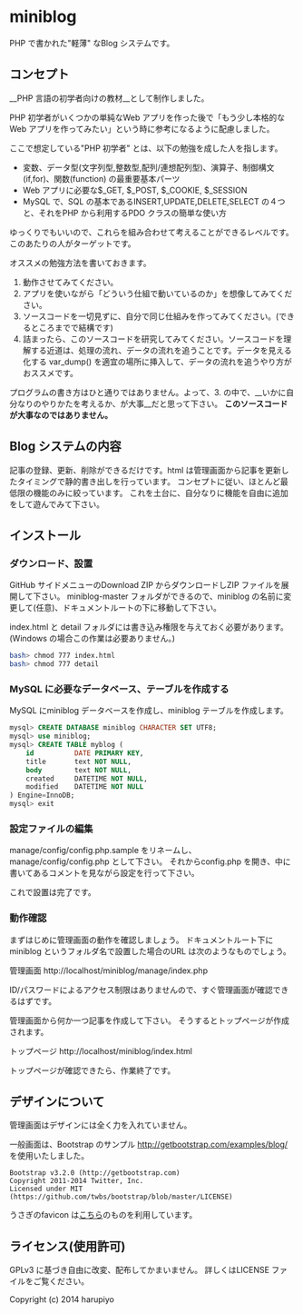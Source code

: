 miniblog
========

PHP で書かれた"軽薄" なBlog システムです。

コンセプト
----------

__PHP 言語の初学者向けの教材__として制作しました。

PHP 初学者がいくつかの単純なWeb アプリを作った後で「もう少し本格的なWeb アプリを作ってみたい」という時に参考になるように配慮しました。

ここで想定している"PHP 初学者" とは、以下の勉強を成した人を指します。
 * 変数、データ型(文字列型,整数型,配列/連想配列型)、演算子、制御構文(if,for)、関数(function) の最重要基本パーツ
 * Web アプリに必要な$_GET, $_POST, $_COOKIE, $_SESSION
 * MySQL で、SQL の基本であるINSERT,UPDATE,DELETE,SELECT の４つと、それをPHP から利用するPDO クラスの簡単な使い方

ゆっくりでもいいので、これらを組み合わせて考えることができるレベルです。
このあたりの人がターゲットです。

オススメの勉強方法を書いておきます。
 1. 動作させてみてください。
 2. アプリを使いながら「どういう仕組で動いているのか」を想像してみてください。
 3. ソースコードを一切見ずに、自分で同じ仕組みを作ってみてください。(できるところまでで結構です)
 4. 詰まったら、このソースコードを研究してみてください。ソースコードを理解する近道は、処理の流れ、データの流れを追うことです。データを見える化する var_dump() を適宜の場所に挿入して、データの流れを追うやり方がおススメです。

プログラムの書き方はひと通りではありません。よって、3. の中で、__いかに自分なりのやりかたを考えるか、が大事__だと思って下さい。
__このソースコードが大事なのではありません。__

Blog システムの内容
-------------------

記事の登録、更新、削除ができるだけです。html は管理画面から記事を更新したタイミングで静的書き出しを行っています。
コンセプトに従い、ほとんど最低限の機能のみに絞っています。
これを土台に、自分なりに機能を自由に追加をして遊んでみて下さい。

インストール
------------

### ダウンロード、設置 ###
GitHub サイドメニューのDownload ZIP からダウンロードしZIP ファイルを展開して下さい。
miniblog-master フォルダができるので、miniblog の名前に変更して(任意)、ドキュメントルートの下に移動して下さい。

index.html と detail フォルダには書き込み権限を与えておく必要があります。(Windows の場合この作業は必要ありません。)

```bash
bash> chmod 777 index.html
bash> chmod 777 detail
```

### MySQL に必要なデータベース、テーブルを作成する ###

MySQL にminiblog データベースを作成し、miniblog テーブルを作成します。

```sql
mysql> CREATE DATABASE miniblog CHARACTER SET UTF8;
mysql> use miniblog;
mysql> CREATE TABLE myblog (
	id			DATE PRIMARY KEY,
	title		text NOT NULL,
	body		text NOT NULL,
	created		DATETIME NOT NULL,
	modified	DATETIME NOT NULL
) Engine=InnoDB;
mysql> exit
```

### 設定ファイルの編集 ###
manage/config/config.php.sample をリネームし、manage/config/config.php として下さい。
それからconfig.php を開き、中に書いてあるコメントを見ながら設定を行って下さい。

これで設置は完了です。

### 動作確認 ###
まずはじめに管理画面の動作を確認しましょう。
ドキュメントルート下にminiblog というフォルダ名で設置した場合のURL は次のようなものでしょう。

管理画面 http://localhost/miniblog/manage/index.php

ID/パスワードによるアクセス制限はありませんので、すぐ管理画面が確認できるはずです。

管理画面から何か一つ記事を作成して下さい。
そうするとトップページが作成されます。

トップページ http://localhost/miniblog/index.html

トップページが確認できたら、作業終了です。

デザインについて
----------------
管理画面はデザインには全く力を入れていません。

一般画面は、Bootstrap のサンプル http://getbootstrap.com/examples/blog/ を使用いたしました。

	Bootstrap v3.2.0 (http://getbootstrap.com)
	Copyright 2011-2014 Twitter, Inc.
	Licensed under MIT (https://github.com/twbs/bootstrap/blob/master/LICENSE)

うさぎのfavicon は[こちら](http://nonty.net/item/favicon/)のものを利用しています。

ライセンス(使用許可)
--------------------
GPLv3 に基づき自由に改変、配布してかまいません。
詳しくはLICENSE ファイルをご覧ください。

Copyright (c) 2014 harupiyo
